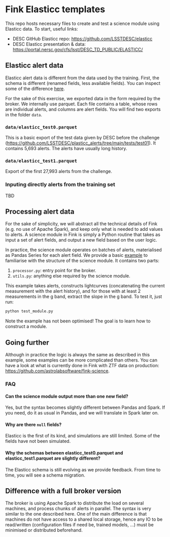 # Fink Elasticc templates

This repo hosts necessary files to create and test a science module using Elasticc data. To start, useful links:

- DESC GitHub Elasticc repo: https://github.com/LSSTDESC/elasticc
- DESC Elasticc presentation & data: https://portal.nersc.gov/cfs/lsst/DESC_TD_PUBLIC/ELASTICC/

## Elasticc alert data

Elasticc alert data is different from the data used by the training. First, the schema is different (renamed fields, less available fields). You can inspect some of the difference [here](https://portal.nersc.gov/cfs/lsst/DESC_TD_PUBLIC/ELASTICC/TRAINING_SAMPLES/A_FORMAT.TXT).

For the sake of this exercise, we exported data in the form required by the broker. We internally use parquet. Each file contains a table, whose rows are individual alerts, and columns are alert fields. You will find two exports in the folder `data`.

### `data/elasticc_test0.parquet`

This is a basic export of the test data given by DESC before the challenge (https://github.com/LSSTDESC/plasticc_alerts/tree/main/tests/test01). It contains 5,693 alerts. The alerts have usually long history.

### `data/elasticc_test1.parquet`

Export of the first 27,993 alerts from the challenge.

### Inputing directly alerts from the training set

TBD

## Processing alert data

For the sake of simplicity, we will abstract all the technical details of Fink (e.g. no use of Apache Spark), and keep only what is needed to add values to alerts. A science module in Fink is simply a Python routine that takes as input a set of alert fields, and output a new field based on the user logic.

In practice, the science module operates on batches of alerts, materialised as Pandas Series for each alert field. We provide a basic [example](mymodule) to familiarise with the structure of the science module. It contains two parts:
1. `processor.py`: entry point for the broker.
2. `utils.py`: anything else required by the science module.

This example takes alerts, constructs lightcurves (concatenating the current measurement with the alert history), and for those with at least 2 measurements in the g band, extract the slope in the g band. To test it, just run:

```python
python test_module.py
```

Note the example has not been optimised! The goal is to learn how to construct a module.

## Going further

Although in practice the logic is always the same as described in this example, some examples can be more complicated than others. You can have a look at what is currently done in Fink with ZTF data on production: https://github.com/astrolabsoftware/fink-science.

### FAQ

#### Can the science module output more than one new field?

Yes, but the syntax becomes slightly different between Pandas and Spark. If you need, do it as usual in Pandas, and we will translate in Spark later on.

#### Why are there `null` fields?

Elasticc is the first of its kind, and simulations are still limited. Some of the fields have not been simulated.

#### Why the schemas between elasticc_test0.parquet and elasticc_test1.parquet are slightly different?

The Elasticc schema is still evolving as we provide feedback. From time to time, you will see a schema migration.

## Difference with a full broker version

The broker is using Apache Spark to distribute the load on several machines, and process chunks of alerts in parallel. The syntax is very similar to the one described here. One of the main difference is that machines do not have access to a shared local storage, hence any IO to be read/written (configuration files if need be, trained models, ...) must be minimised or distributed beforehand.
